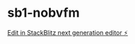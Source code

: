 # sb1-nobvfm

[Edit in StackBlitz next generation editor ⚡️](https://stackblitz.com/~/github.com/Kundhan24/sb1-nobvfm)
